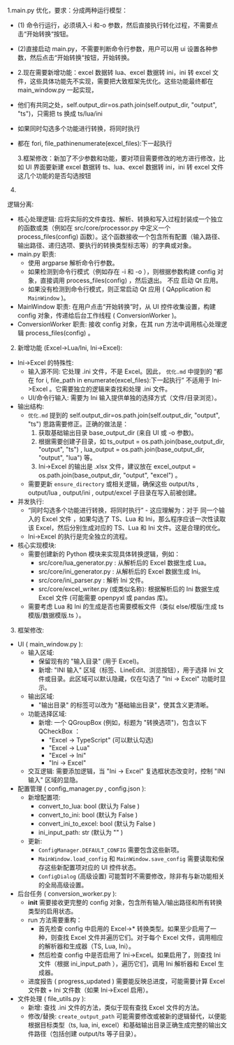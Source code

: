 1.main.py 优化，要求：分成两种运行模型：

- (1) 命令行运行，必须填入-i 和-o 参数，然后直接执行转化过程，不需要点击“开始转换“按钮。
- (2)直接启动 main.py，不需要判断命令行参数，用户可以用 ui 设置各种参数，然后点击“开始转换“按钮，开始转换。
- 2.现在需要新增功能：excel 数据转 lua、excel 数据转 ini，ini 转 excel 文件，这些具体功能先不实现，需要把大致框架先优化。这些功能最终都在 main_window.py 一起实现，

- 他们有共同之处，self.output_dir=os.path.join(self.output_dir, "output", "ts")，只需把 ts 换成 ts/lua/ini
- 如果同时勾选多个功能进行转换，将同时执行
- 都在 fori, file_pathinenumerate(excel_files):下一起执行

  3.框架修改：新加了不少参数和功能，要对项目需要修改的地方进行修改，比如 UI 界面要新建 excel 数据转 ts、lua、excel 数据转 ini，ini 转 excel 文件这几个功能的是否勾选按钮

4.

逻辑分离:

- 核心处理逻辑: 应将实际的文件查找、解析、转换和写入过程封装成一个独立的函数或类（例如在 src/core/processor.py 中定义一个 process_files(config) 函数）。这个函数接收一个包含所有配置（输入路径、输出路径、递归选项、要执行的转换类型标志等）的字典或对象。
- main.py 职责:
  - 使用 argparse 解析命令行参数。
  - 如果检测到命令行模式（例如存在 -i 和 -o ），则根据参数构建 config 对象，直接调用 process_files(config) ，然后退出。 不应 启动 Qt 应用。
  - 如果没有检测到命令行模式，则正常启动 Qt 应用 ( QApplication 和 `MainWindow` )。
- MainWindow 职责: 在用户点击“开始转换”时，从 UI 控件收集设置，构建 config 对象，传递给后台工作线程 ( ConversionWorker )。
- ConversionWorker 职责: 接收 config 对象，在其 run 方法中调用核心处理逻辑 process_files(config) 。

2. 新增功能 (Excel->Lua/Ini, Ini->Excel):

- Ini->Excel 的特殊性:
  - 输入源不同: 它处理 .ini 文件，不是 Excel。因此， `优化.md` 中提到的 “都在 for i, file_path in enumerate(excel_files):下一起执行” 不适用于 Ini->Excel 。它需要独立的逻辑来查找和处理 .ini 文件。
  - UI/命令行输入: 需要为 Ini 输入提供单独的选择方式（文件/目录浏览）。
- 输出结构:
  - `优化.md` 提到的 self.output_dir=os.path.join(self.output_dir, "output", "ts") 思路需要修正。正确的做法是：
    1. 获取基础输出目录 base_output_dir (来自 UI 或 -o 参数)。
    2. 根据需要创建子目录，如 ts_output = os.path.join(base_output_dir, "output", "ts") , lua_output = os.path.join(base_output_dir, "output", "lua") 等。
    3. Ini->Excel 的输出是 .xlsx 文件，建议放在 excel_output = os.path.join(base_output_dir, "output", "excel") 。
  - 需要更新 `ensure_directory` 或相关逻辑，确保这些 output/ts , output/lua , output/ini , output/excel 子目录在写入前被创建。
- 并发执行:
  - “同时勾选多个功能进行转换，将同时执行” - 这应理解为：对于 同一个输入的 Excel 文件 ，如果勾选了 TS、Lua 和 Ini，那么程序应该一次性读取该 Excel，然后分别生成对应的 TS、Lua 和 Ini 文件。这是合理的优化。
  - Ini->Excel 的执行是完全独立的流程。
- 核心实现模块:
  - 需要创建新的 Python 模块来实现具体转换逻辑，例如：
    - src/core/lua_generator.py : 从解析后的 Excel 数据生成 Lua。
    - src/core/ini_generator.py : 从解析后的 Excel 数据生成 Ini。
    - src/core/ini_parser.py : 解析 Ini 文件。
    - src/core/excel_writer.py (或类似名称): 根据解析后的 Ini 数据生成 Excel 文件 (可能需要 openpyxl 或 pandas 库)。
  - 需要考虑 Lua 和 Ini 的生成是否也需要模板文件（类似 else/模版/生成 ts 模版/数据模版.ts ）。

3. 框架修改:

- UI ( main_window.py ):
  - 输入区域:
    - 保留现有的 "输入目录" (用于 Excel)。
    - 新增: "INI 输入" 区域（标签、LineEdit、浏览按钮），用于选择 Ini 文件或目录。此区域可以默认隐藏，仅在勾选了 "Ini -> Excel" 功能时显示。
  - 输出区域:
    - "输出目录" 的标签可以改为 "基础输出目录"，使其含义更清晰。
  - 功能选择区域:
    - 新增: 一个 QGroupBox (例如，标题为 "转换选项")，包含以下 QCheckBox ：
      - "Excel -> TypeScript" (可以默认勾选)
      - "Excel -> Lua"
      - "Excel -> Ini"
      - "Ini -> Excel"
  - 交互逻辑: 需要添加逻辑，当 "Ini -> Excel" 复选框状态改变时，控制 "INI 输入" 区域的显隐。
- 配置管理 ( config_manager.py , config.json ):
  - 新增配置项:
    - convert_to_lua: bool (默认为 False )
    - convert_to_ini: bool (默认为 False )
    - convert_ini_to_excel: bool (默认为 False )
    - ini_input_path: str (默认为 "" )
  - 更新:
    - `ConfigManager.DEFAULT_CONFIG` 需要包含这些新项。
    - `MainWindow.load_config` 和 `MainWindow.save_config` 需要读取和保存这些新配置项对应的 UI 控件状态。
    - `ConfigDialog` (高级设置) 可能暂时不需要修改，除非有与新功能相关的全局高级设置。
- 后台任务 ( conversion_worker.py ):
  - **init** 需要接收更完整的 config 对象，包含所有输入/输出路径和所有转换类型的启用状态。
  - run 方法需要重构：
    - 首先检查 config 中启用的 Excel->\* 转换类型。如果至少启用了一种，则查找 Excel 文件并遍历它们。对于每个 Excel 文件，调用相应的解析器和生成器（TS, Lua, Ini）。
    - 然后检查 config 中是否启用了 Ini->Excel。如果启用了，则查找 Ini 文件（根据 ini_input_path ），遍历它们，调用 Ini 解析器和 Excel 生成器。
  - 进度报告 ( progress_updated ) 需要能反映总进度，可能需要计算 Excel 文件数 + Ini 文件数（如果 Ini->Excel 启用）。
- 文件处理 ( file_utils.py ):
  - 新增: 查找 .ini 文件的方法，类似于现有查找 Excel 文件的方法。
  - 修改/替换: `create_output_path` 可能需要修改或被新的逻辑替代，以便能根据目标类型（ts, lua, ini, excel）和基础输出目录正确生成完整的输出文件路径（包括创建 output/ts 等子目录）。
